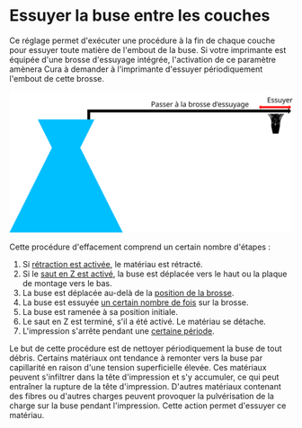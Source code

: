 Essuyer la buse entre les couches
===

Ce réglage permet d'exécuter une procédure à la fin de chaque couche pour essuyer toute matière de l'embout de la buse. Si votre imprimante est équipée d'une brosse d'essuyage intégrée, l'activation de ce paramètre amènera Cura à demander à l'imprimante d'essuyer périodiquement l'embout de cette brosse.

![Visualisation des mouvements de la procédure d'essuyage](../images/clean_between_layers_fr.svg)

Cette procédure d'effacement comprend un certain nombre d'étapes :
1. Si [rétraction est activée](wipe_retraction_enable.md), le matériau est rétracté.
2. Si le [saut en Z est activé](wipe_hop_enable.md), la buse est déplacée vers le haut ou la plaque de montage vers le bas.
3. La buse est déplacée au-delà de la [position de la brosse](wipe_brush_pos_x.md).
4. La buse est essuyée [un certain nombre de fois](wipe_repeat_count.md) sur la brosse.
5. La buse est ramenée à sa position initiale.
6. Le saut en Z est terminé, s'il a été activé. Le matériau se détache.
7. L'impression s'arrête pendant une [certaine période](wipe_pause.md).

Le but de cette procédure est de nettoyer périodiquement la buse de tout débris. Certains matériaux ont tendance à remonter vers la buse par capillarité en raison d'une tension superficielle élevée. Ces matériaux peuvent s'infiltrer dans la tête d'impression et s'y accumuler, ce qui peut entraîner la rupture de la tête d'impression. D'autres matériaux contenant des fibres ou d'autres charges peuvent provoquer la pulvérisation de la charge sur la buse pendant l'impression. Cette action permet d'essuyer ce matériau.
